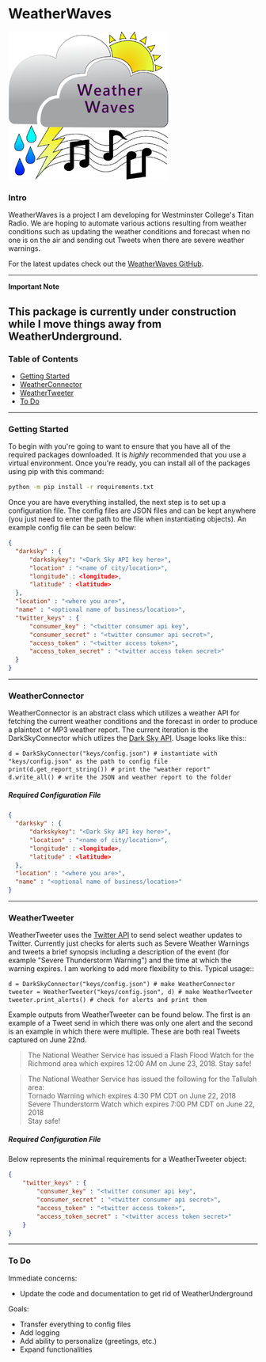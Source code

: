 # WeatherWaves

<img src="img/WeatherWaves.png" height="300" />

### Intro

WeatherWaves is a project I am developing for Westminster College's Titan Radio. We are hoping to automate various actions resulting from weather conditions such as updating the weather conditions and forecast when no one is on the air and sending out Tweets when there are severe weather warnings.

For the latest updates check out the [WeatherWaves GitHub](https://github.com/alexandermichels/WeatherWaves).

---
**Important Note**

This package is currently under construction while I move things away from WeatherUnderground.
---


### Table of Contents
* [Getting Started](#start)
* [WeatherConnector](#connector)
* [WeatherTweeter](#tweeter)
* [To Do](#todo)

***

### <a id="start">Getting Started</a>

To begin with you're going to want to ensure that you have all of the required packages downloaded. It is *highly* recommended that you use a virtual environment. Once you're ready, you can install all of the packages using pip with this command:

```bash
python -m pip install -r requirements.txt
```

Once you are have everything installed, the next step is to set up a configuration file. The config files are JSON files and can be kept anywhere (you just need to enter the path to the file when instantiating objects). An example config file can be seen below:

```json
{
  "darksky" : {
      "darkskykey": "<Dark Sky API key here>",
      "location" : "<name of city/location>",
      "longitude" : <longitude>,
      "latitude" : <latitude>
  },
  "location" : "<where you are>",
  "name" : "<optional name of business/location>",
  "twitter_keys" : {
      "consumer_key" : "<twitter consumer api key",
      "consumer_secret" : "<twitter consumer api secret>",
      "access_token" : "<twitter access token>",
      "access_token_secret" : "<twitter access token secret>"
  }
}

```

***

### <a id="connector">WeatherConnector</a>

WeatherConnector is an abstract class which utilizes a weather API for fetching the current weather conditions and the forecast in order to produce a plaintext or MP3 weather report. The current iteration is the DarkSkyConnector which utlizes the [Dark Sky API](https://darksky.net/dev). Usage looks like this::

    d = DarkSkyConnector("keys/config.json") # instantiate with "keys/config.json" as the path to config file
    print(d.get_report_string()) # print the "weather report"
    d.write_all() # write the JSON and weather report to the folder

##### Required Configuration File

```json
{
  "darksky" : {
      "darkskykey": "<Dark Sky API key here>",
      "location" : "<name of city/location>",
      "longitude" : <longitude>,
      "latitude" : <latitude>
  },
  "location" : "<where you are>",
  "name" : "<optional name of business/location>"
}

```

***

### <a id="tweeter">WeatherTweeter</a>

WeatherTweeter uses the [Twitter API](https://python-twitter.readthedocs.io/en/latest/index.html) to send select weather updates to Twitter. Currently just checks for alerts such as Severe Weather Warnings and tweets a brief synopsis including a description of the event (for example "Severe Thunderstorm Warning") and the time at which the warning expires. I am working to add more flexibility to this. Typical usage::

    d = DarkSkyConnector("keys/config.json") # make WeatherConnector
    tweeter = WeatherTweeter("keys/config.json", d) # make WeatherTweeter
    tweeter.print_alerts() # check for alerts and print them

Example outputs from WeatherTweeter can be found below. The first is an example of a Tweet send in which there was only one alert and the second is an example in which there were multiple. These are both real Tweets captured on June 22nd.

> The National Weather Service has issued a Flash Flood Watch for the Richmond area which expires 12:00 AM on June 23, 2018. Stay safe!

>The National Weather Service has issued the following for the Tallulah area:\
Tornado Warning which expires 4:30 PM CDT on June 22, 2018\
Severe Thunderstorm Watch which expires 7:00 PM CDT on June 22, 2018\
Stay safe!

##### Required Configuration File

Below represents the minimal requirements for a WeatherTweeter object:

```json
{
    "twitter_keys" : {
        "consumer_key" : "<twitter consumer api key",
        "consumer_secret" : "<twitter consumer api secret>",
        "access_token" : "<twitter access token>",
        "access_token_secret" : "<twitter access token secret>"
    }
}
```

***

### <a id="todo">To Do</a>

Immediate concerns:
* Update the code and documentation to get rid of WeatherUnderground

Goals:
* Transfer everything to config files
* Add logging
* Add ability to personalize (greetings, etc.)
* Expand functionalities
